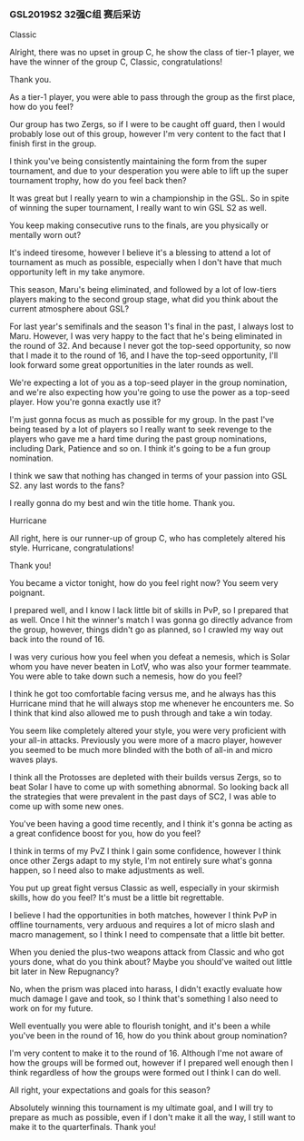 ### GSL2019S2 32强C组 赛后采访

Classic

Alright, there was no upset in group C, he show the class of tier-1 player, we have the winner of the group C, Classic, congratulations!

Thank you.

As a tier-1 player, you were able to pass through the group as the first place, how do you feel?

Our group has two Zergs, so if I were to be caught off guard, then I would probably lose out of this group, however I'm very content to the fact that I finish first in the group.

I think you've being consistently maintaining the form from the super tournament, and due to your desperation you were able to lift up the super tournament trophy, how do you feel back then?

It was great but I really yearn to win a championship in the GSL. So in spite of winning the super tournament, I really want to win GSL S2 as well.

You keep making consecutive runs to the finals, are you physically or mentally worn out?

It's indeed tiresome, however I believe it's a blessing to attend a lot of tournament as much as possible, especially when I don't have that much opportunity left in my take anymore.

This season, Maru's being eliminated, and followed by a lot of low-tiers players making to the second group stage, what did you think about the current atmosphere about GSL?

For last year's semifinals and the season 1's final in the past, I always lost to Maru. However, I was very happy to the fact that he's being eliminated in the round of 32. And because I never got the top-seed opportunity, so now that I made it to the round of 16, and I have the top-seed opportunity, I'll look forward some great opportunities in the later rounds as well.

We're expecting a lot of you as a top-seed player in the group nomination, and we're also expecting how you're going to use the power as a top-seed player. How you're gonna exactly use it?

I'm just gonna focus as much as possible for my group. In the past I've being teased by a lot of players so I really want to seek revenge to the players who gave me a hard time during the past group nominations, including Dark, Patience and so on. I think it's going to be a fun group nomination.

I think we saw that nothing has changed in terms of your passion into GSL S2. any last words to the fans?

I really gonna do my best and win the title home. Thank you.



Hurricane

All right, here is our runner-up of group C, who has completely altered his style. Hurricane, congratulations!

Thank you!

You became a victor tonight, how do you feel right now? You seem very poignant.

I prepared well, and I know I lack little bit of skills in PvP, so I prepared that as well. Once I hit the winner's match I was gonna go directly advance from the group, however, things didn't go as planned, so I crawled my way out back into the round of 16.

I was very curious how you feel when you defeat a nemesis, which is Solar whom you have never beaten in LotV, who was also your former teammate. You were able to take down such a nemesis, how do you feel?

I think he got too comfortable facing versus me, and he always has this Hurricane mind that he will always stop me whenever he encounters me. So I think that kind also allowed me to push through and take a win today.

You seem like completely altered your style, you were very proficient with your all-in attacks. Previously you were more of a macro player, however you seemed to be much more blinded with the both of all-in and micro waves plays.

I think all the Protosses are depleted with their builds versus Zergs, so to beat Solar I have to come up with something abnormal. So looking back all the strategies that were prevalent in the past days of SC2, I was able to come up with some new ones.

You've been having a good time recently, and I think it's gonna be acting as a great confidence boost for you, how do you feel?

I think in terms of my PvZ I think I gain some confidence, however I think once other Zergs adapt to my style, I'm not entirely sure what's gonna happen, so I need also to make adjustments as well.

You put up great fight versus Classic as well, especially in your skirmish skills, how do you feel? It's must be a little bit regrettable.

I believe I had the opportunities in both matches, however I think PvP in offline tournaments, very arduous and requires a lot of micro slash and macro management, so I think I need to compensate that a little bit better.

When you denied the plus-two weapons attack from Classic and who got yours done, what do you think about? Maybe you should've waited out little bit later in New Repugnancy?

No, when the prism was placed into harass, I didn't exactly evaluate how much damage I gave and took, so I think that's something I also need to work on for my future.

Well eventually you were able to flourish tonight, and it's been a while you've been in the round of 16, how do you think about group nomination?

I'm very content to make it to the round of 16. Although I'me not aware of how the groups will be formed out, however if I prepared well enough then I think regardless of how the groups were formed out I think I can do well.

All right, your expectations and goals for this season?

Absolutely winning this tournament is my ultimate goal, and I will try to prepare as much as possible, even if I don't make it all the way, I still want to make it to the quarterfinals. Thank you!